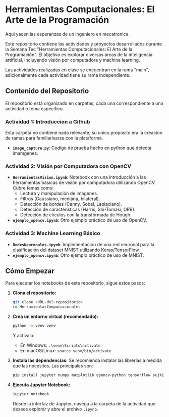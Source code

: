 # Herramientas Computacionales: El Arte de la Programación
Aqui yacen las esperanzas de un ingeniero en mecatronica.

Este repositorio contiene las actividades y proyectos desarrollados durante la Semana Tec "Herramientas Computacionales: El Arte de la Programación". El objetivo es explorar diversas áreas de la inteligencia artificial, incluyendo visión por computadora y machine learning.

Las actividades realizadas en clase se encuentran en la rama "main", adicionalmente cada actividad tiene su rama independiente.

## Contenido del Repositorio

El repositorio está organizado en carpetas, cada una correspondiente a una actividad o tema específico.

### Actividad 1: Introduccion a Github
Esta carpeta no contiene nada relevante, su unico proposito era la creacion de ramas para familiarisarze con la plataforma.

- **`image_capture.py`**: Codigo de prueba hecho en python que detecta imamgenes.

### Actividad 2: Visión por Computadora con OpenCV

- **`HerramientasVision.ipynb`**: Notebook con una introducción a las herramientas básicas de visión por computadora utilizando OpenCV. Cubre temas como:
    - Lectura y manipulación de imágenes.
    - Filtros (Gaussiano, mediana, bilateral).
    - Detección de bordes (Canny, Sobel, Laplaciano).
    - Detección de características (Harris, Shi-Tomasi, ORB).
    - Detección de círculos con la transformada de Hough.
- **`ejemplo_opencv.ipynb`**: Otro ejemplo práctico de uso de OpenCV.

### Actividad 3: Machine Learning Básico

- **`RedesNeuronales.ipynb`**: Implementación de una red neuronal para la clasificación del dataset MNIST utilizando Keras/TensorFlow.
- **`ejemplo_opencv.ipynb`**: Otro ejemplo práctico de uso de MNIST.
## Cómo Empezar

Para ejecutar los notebooks de este repositorio, sigue estos pasos:

1.  **Clona el repositorio:**
    ```bash
    git clone <URL-del-repositorio>
    cd HerramientasComputacionales
    ```

2.  **Crea un entorno virtual (recomendado):**
    ```bash
    python -m venv venv
    ```
    Y actívalo:
    - En Windows: `.\venv\Scripts\activate`
    - En macOS/Linux: `source venv/bin/activate`

3.  **Instala las dependencias:**
    Se recomienda instalar las librerías a medida que las necesites. Las principales son:
    ```bash
    pip install jupyter numpy matplotlib opencv-python tensorflow scikit-learn
    ```

4.  **Ejecuta Jupyter Notebook:**
    ```bash
    jupyter notebook
    ```
    Desde la interfaz de Jupyter, navega a la carpeta de la actividad que desees explorar y abre el archivo `.ipynb`.